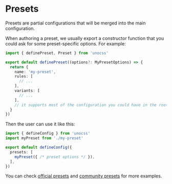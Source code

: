 # Presets

Presets are partial configurations that will be merged into the main configuration.

When authoring a preset, we usually export a constructor function that you could ask for some preset-specific options. For example:

```ts [my-preset.ts]
import { definePreset, Preset } from 'unocss'

export default definePreset((options?: MyPresetOptions) => {
  return {
    name: 'my-preset',
    rules: [
      // ...
    ],
    variants: [
      // ...
    ],
    // it supports most of the configuration you could have in the root config
  }
})
```

Then the user can use it like this:

```ts [uno.config.ts]
import { defineConfig } from 'unocss'
import myPreset from './my-preset'

export default defineConfig({
  presets: [
    myPreset({ /* preset options */ }),
  ],
})
```

You can check [official presets](/presets/) and [community presets](/presets/community) for more examples.

